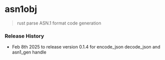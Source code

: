 # asn1obj
> rust parse ASN.1 format code generation

### Release History
* Feb 8th 2025 to release version 0.1.4 for encode_json decode_json and asn1_gen handle